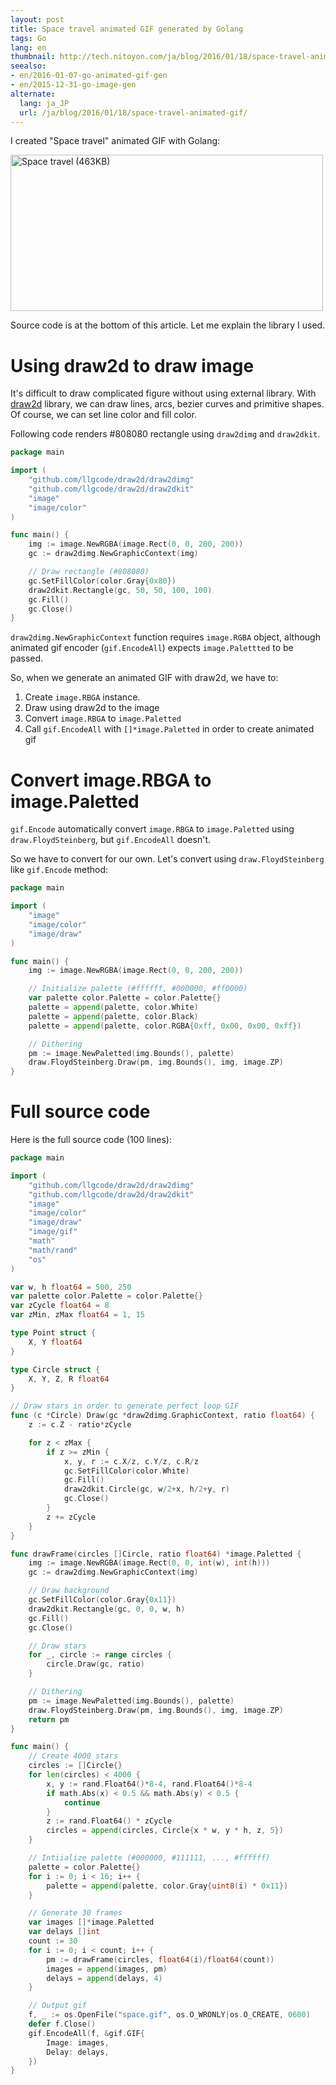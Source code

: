 ```yaml
---
layout: post
title: Space travel animated GIF generated by Golang
tags: Go
lang: en
thumbnail: http://tech.nitoyon.com/ja/blog/2016/01/18/space-travel-animated-gif/space-thumb.gif
seealso:
- en/2016-01-07-go-animated-gif-gen
- en/2015-12-31-go-image-gen
alternate:
  lang: ja_JP
  url: /ja/blog/2016/01/18/space-travel-animated-gif/
---
```

I created "Space travel" animated GIF with Golang:

<img src="http://img.gifmagazine.net/gifmagazine/images/704479/original.gif" width="500" height="250" alt="Space travel (463KB)">

Source code is at the bottom of this article. Let me explain the library I used.

Using draw2d to draw image
==========================

It's difficult to draw complicated figure without using external library. With [draw2d](https://github.com/llgcode/draw2d) library, we can draw lines, arcs, bezier curves and primitive shapes. Of course, we can set line color and fill color.

Following code renders #808080 rectangle using `draw2dimg` and `draw2dkit`.

```go
package main

import (
    "github.com/llgcode/draw2d/draw2dimg"
    "github.com/llgcode/draw2d/draw2dkit"
    "image"
    "image/color"
)

func main() {
    img := image.NewRGBA(image.Rect(0, 0, 200, 200))
    gc := draw2dimg.NewGraphicContext(img)

    // Draw rectangle (#808080)
    gc.SetFillColor(color.Gray{0x80})
    draw2dkit.Rectangle(gc, 50, 50, 100, 100)
    gc.Fill()
    gc.Close()
}
```

`draw2dimg.NewGraphicContext` function requires `image.RGBA` object, although animated gif encoder (`gif.EncodeAll`) expects `image.Palettted` to be passed.

So,  when we generate an animated GIF with draw2d, we have to:

1. Create `image.RBGA` instance.
2. Draw using draw2d to the image
3. Convert `image.RBGA` to `image.Paletted`
4. Call `gif.EncodeAll` with `[]*image.Paletted` in order to create animated gif


Convert image.RBGA to image.Paletted
====================================

`gif.Encode` automatically convert `image.RBGA` to `image.Paletted` using `draw.FloydSteinberg`, but `gif.EncodeAll` doesn't.

So we have to convert for our own. Let's convert using `draw.FloydSteinberg` like `gif.Encode` method:

```go
package main

import (
    "image"
    "image/color"
    "image/draw"
)

func main() {
    img := image.NewRGBA(image.Rect(0, 0, 200, 200))

    // Initialize palette (#ffffff, #000000, #ff0000)
    var palette color.Palette = color.Palette{}
    palette = append(palette, color.White)
    palette = append(palette, color.Black)
    palette = append(palette, color.RGBA{0xff, 0x00, 0x00, 0xff})

    // Dithering
    pm := image.NewPaletted(img.Bounds(), palette)
    draw.FloydSteinberg.Draw(pm, img.Bounds(), img, image.ZP)
}
```


Full source code
================

Here is the full source code (100 lines):

```go
package main

import (
    "github.com/llgcode/draw2d/draw2dimg"
    "github.com/llgcode/draw2d/draw2dkit"
    "image"
    "image/color"
    "image/draw"
    "image/gif"
    "math"
    "math/rand"
    "os"
)

var w, h float64 = 500, 250
var palette color.Palette = color.Palette{}
var zCycle float64 = 8
var zMin, zMax float64 = 1, 15

type Point struct {
    X, Y float64
}

type Circle struct {
    X, Y, Z, R float64
}

// Draw stars in order to generate perfect loop GIF
func (c *Circle) Draw(gc *draw2dimg.GraphicContext, ratio float64) {
    z := c.Z - ratio*zCycle

    for z < zMax {
        if z >= zMin {
            x, y, r := c.X/z, c.Y/z, c.R/z
            gc.SetFillColor(color.White)
            gc.Fill()
            draw2dkit.Circle(gc, w/2+x, h/2+y, r)
            gc.Close()
        }
        z += zCycle
    }
}

func drawFrame(circles []Circle, ratio float64) *image.Paletted {
    img := image.NewRGBA(image.Rect(0, 0, int(w), int(h)))
    gc := draw2dimg.NewGraphicContext(img)

    // Draw background
    gc.SetFillColor(color.Gray{0x11})
    draw2dkit.Rectangle(gc, 0, 0, w, h)
    gc.Fill()
    gc.Close()

    // Draw stars
    for _, circle := range circles {
        circle.Draw(gc, ratio)
    }

    // Dithering
    pm := image.NewPaletted(img.Bounds(), palette)
    draw.FloydSteinberg.Draw(pm, img.Bounds(), img, image.ZP)
    return pm
}

func main() {
    // Create 4000 stars
    circles := []Circle{}
    for len(circles) < 4000 {
        x, y := rand.Float64()*8-4, rand.Float64()*8-4
        if math.Abs(x) < 0.5 && math.Abs(y) < 0.5 {
            continue
        }
        z := rand.Float64() * zCycle
        circles = append(circles, Circle{x * w, y * h, z, 5})
    }

    // Intiialize palette (#000000, #111111, ..., #ffffff)
    palette = color.Palette{}
    for i := 0; i < 16; i++ {
        palette = append(palette, color.Gray{uint8(i) * 0x11})
    }

    // Generate 30 frames
    var images []*image.Paletted
    var delays []int
    count := 30
    for i := 0; i < count; i++ {
        pm := drawFrame(circles, float64(i)/float64(count))
        images = append(images, pm)
        delays = append(delays, 4)
    }

    // Output gif
    f, _ := os.OpenFile("space.gif", os.O_WRONLY|os.O_CREATE, 0600)
    defer f.Close()
    gif.EncodeAll(f, &gif.GIF{
        Image: images,
        Delay: delays,
    })
}
```
